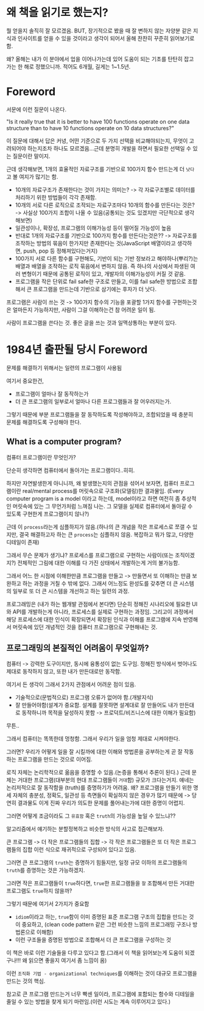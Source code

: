 # 왜 책을 읽기로 했는지?

뭘 얻을지 솔직히 잘 모르겠음. BUT, 장기적으로 봤을 때 잘 변하지 않는 자양분 같은 지식과 인사이트를 얻을 수 있을 것이라고 생각이 되어서 올해 찬찬히 꾸준히 읽어보기로 함.

왜? 올해는 내가 이 분야에서 업을 이어나가는데 있어 도움이 되는 기초를 탄탄히 잡고 가는 한 해로 정했으니까. 적어도 6개월, 길게는 1~1.5년.

# Foreword

서문에 이런 질문이 나온다.

"Is it really true that it is better to have 100 functions operate on one data structure than to have 10 functions operate on 10 data structures?"

이 질문에 대해서 답은 커녕, 어떤 기준으로 두 가지 선택을 비교해야되는지, 무엇이 고려되어야 하는지조차 하나도 모르겠음...근데 분명히 개발을 하면서 필요한 선택일 수 있는 질문이란 말이지.

근데 생각해보면, 1개의 효율적인 자료구조를 기반으로 100가지 함수 만드는게 더 `낫다`고 볼 여지가 많기는 함.

- 10개의 자료구조가 존재한다는 것이 가지는 의미는? -> 각 자료구조별로 데이터를 처리하기 위한 방법들이 각각 존재함.
- 10개의 서로 다른 로직으로 조작되는 자료구조마다 10개의 함수를 만든다는 것은? -> 사실상 100가지 조합이 나올 수 있음(공통되는 것도 있겠지만 극단적으로 생각해보면)
- 일관성이나, 확장성, 프로그램의 이해가능성 등이 떨어질 가능성이 높음
- 반대로 1개의 자료구조를 기반으로 100가지 함수를 만든다는것은?? -> 자료구조를 조작하는 방법의 묶음이 한가지만 존재한다는 것(JavaScript 배열이라고 생각하면, push, pop 등 정해져있다는거지)
- 100가지 서로 다른 함수를 구현해도, 기반이 되는 기반 정보라고 해야하나(뿌리?)는 배열과 배열을 조작하는 로직 묶음에서 변하지 않음. 즉 하나의 사상에서 파생된 여러 변형이기 때문에 공통된 로직이 있고, 개발자의 이해가능성이 커질 것 같음.
- 프로그램을 작은 단위로 fail safe한 구조로 만들고, 이를 fail safe한 방법으로 조합해서 큰 프로그램을 만드는데 기반으로 삼기에는 후자가 더 낫다.

프로그램은 사람이 쓰는 것 -> 100가지 함수의 기능을 포괄할 1가지 함수를 구현하는것은 얼마든지 가능하지만, 사람이 그걸 이해하는건 참 어려운 일이 됨.

사람이 프로그램을 쓴다는 것. 좋은 글을 쓰는 것과 일맥상통하는 부분이 있다.

# 1984년 출판될 당시 Foreword

문제를 해결하기 위해서는 일련의 프로그램이 사용됨

여기서 중요한건,

- 프로그램이 얼마나 잘 동작하는가
- 더 큰 프로그램의 일부로서 얼마나 다른 프로그램들과 잘 어우러지는가.

그렇기 때문에 부분 프로그램들을 잘 동작하도록 작성해야하고, 조합되었을 때 충분히 문제를 해결하도록 구성해야 한다.

## What is a computer program?

컴퓨터 프로그램이란 무엇인가?

단순히 생각하면 컴퓨터에서 돌아가는 프로그램이다..히히.

하지만 자연발생한게 아니니까, 왜 발생했는지의 관점을 섞어서 보자면, 컴퓨터 프로그램이란 real/mental process를 머릿속으로 구조화(모델링)한 결과물임. (Every computer program is a model 이라고 하는데, model이라고 하면 여전히 좀 추상적인 머릿속에 있는 그 무언가처럼 느껴짐 나는. 그 모델을 실제로 컴퓨터에서 돌아갈 수 있도록 구현한게 프로그램이지 않나?)

근데 이 `process`라는게 심플하지가 않음.(하나의 큰 개념을 작은 프로세스로 쪼갤 수 있지만, 결국 해결하고자 하는 큰 `process`는 심플하지 않음. 복잡하고 뭐가 많고, 다양한 디테일이 존재)

그래서 무슨 문제가 생기냐? 프로세스를 프로그램으로 구현하는 사람이(또는 조직이겠지?) 전체적인 그림에 대한 이해를 다 가진 상태에서 개발하는게 거의 불가능함.

그래서 어느 한 시점에 이해한만큼 프로그램을 만들고 -> 만들면서 또 이해하는 만큼 보완하고 하는 과정을 거칠 수 밖에 없다. 그래서 어느정도 완성도를 갖추면 더 큰 시스템의 일부로 또 더 큰 시스템을 개선하고 하는 일련의 과정.

프로그래밍은 (내가 하는 웹개발 관점에서 본다면) 단순히 정해진 시나리오에 필요한 UI와 API를 개발하는게 아니라, 프로세스를 실제로 구현하는 과정임. 그리고이 과정에서 해당 프로세스에 대한 인식이 확장되면서 확장된 인식과 이해를 프로그램에 지속 반영해서 머릿속에 있던 개념적인 것을 컴퓨터 프로그램으로 구현해내는 것.

## 프로그래밍의 본질적인 어려움이 무엇일까?

컴퓨터 -> 강력한 도구이지만, 동시에 융통성이 없는 도구임. 정해진 방식에서 벗어나도 제대로 동작하지 않고, 또한 내가 만든대로만 동작함.

여기서 든 생각이 그래서 2가지 관점에서 어려운 점이 있음.

- 기술적으로(문법적으로) 프로그램 오류가 없어야 함.(개발지식)
- 잘 만들어야함(설계가 중요함. 설계를 잘못하면 설계대로 잘 만들어도 내가 만든대로 동작하니까 목적을 달성하지 못함 -> 프로덕트/비즈니스에 대한 이해가 필요함)

무튼..

그래서 컴퓨터는 똑똑한데 멍청함. 그래서 우리가 일을 엄청 제대로 시켜야한다.

그러면? 우리가 어떻게 일을 잘 시킬까에 대한 이해와 방법론을 공부하는게 곧 잘 작동하는 프로그램을 만드는 것으로 이어짐.

로직 자체는 논리학적으로 옮음을 증명할 수 있음.(논증을 통해서 추론이 된다.) 근데 문제는 거대한 프로그램(대부분의 현대 프로그램들이 `거대`함) 규모가 크다는거지. 얘네는 논리저적으로 잘 동작함을 (truth)를 증명하기가 어려움. 왜? 프로그램을 만들기 위한 명세 자체의 충분성, 정확도, 일관성 등 측면들이 확실하지 않은 경우가 많기 때문에 -> 당연히 결과물도 이게 진짜 우리가 의도한 문제를 풀어내는가에 대한 증명이 어렵지.

그러면 어떻게 조금이라도 그 `유효함` 혹은 `truth`의 가능성을 높일 수 있느냐??

알고리즘에서 얘기하는 분할정복하고 비슷한 방식의 사고로 접근해보자.

큰 프로그램 -> 더 작은 프로그램들의 집합 -> 각 작은 프로그램들은 또 더 작은 프로그램들의 집합 이런 식으로 재귀적으로 구성되어 있다고 있음.

그러면 큰 프로그램의 `truth`는 증명하기 힘들지만, 일정 규모 이하의 프로그램들의 `truth`를 증명하는 것은 가능하겠지.

그러면 작은 프로그램들이 `true`하다면, `true`한 프로그램들을 `잘` 조합해서 만든 거대한 프로그램도 `true`하지 않을까?

그렇기 때문에 여기서 2가지가 중요함

- `idiom`이라고 하는, `true`함이 이미 증명된 표준 프로그램 구조의 집합을 만드는 것이 중요하고, (clean code pattern 같은 그런 비슷한 느낌의 프로그래밍 구조나 방법론으로 이해함)
- 이런 구조들을 증명된 방법으로 조합해서 더 큰 프로그램을 구성하는 것

이 책은 바로 이런 기술들을 다루고 있다고 함.(그래서 이 책을 읽어보는게 도움이 되겠구나!!! 왜 읽으면 좋을지 여기서 좀 느낌이 옴)

이런 `조직화 기법 - organizational techniques`를 이해하는 것이 대규모 프로그램을 만드는 것의 핵심.

참고로 큰 프로그램 만드는거 너무 빡센 일이라, 프로그램에 포함되는 함수와 디테일을 줄일 수 있는 방법을 찾게 되기 마련임.(이런 시도는 계속 이루어지고 있다.)

